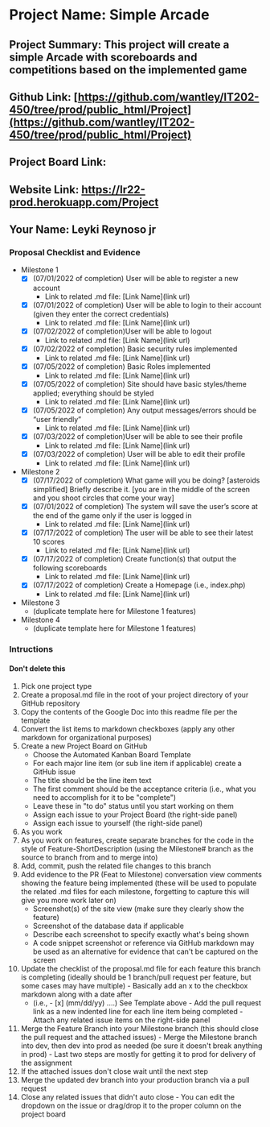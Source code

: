 # Project Name: Simple Arcade
## Project Summary: This project will create a simple Arcade with scoreboards and competitions based on the implemented game
## Github Link: [https://github.com/wantley/IT202-450/tree/prod/public_html/Project](https://github.com/wantley/IT202-450/tree/prod/public_html/Project)
## Project Board Link: 
## Website Link: https://lr22-prod.herokuapp.com/Project
## Your Name: Leyki Reynoso jr

<!-- Line item / Feature template (use this for each bullet point) -- DO NOT DELETE THIS SECTION


- [ ] \(mm/dd/yyyy of completion) Feature Title (from the proposal bullet point, if it's a sub-point indent it properly)
  -  Link to related .md file: [Link Name](link url)

 End Line item / Feature Template -- DO NOT DELETE THIS SECTION --> 
 
 
### Proposal Checklist and Evidence

- Milestone 1
    - [X] \(07/01/2022 of completion) User will be able to register a new account
      -  Link to related .md file: [Link Name](link url)
  - [X] \(07/01/2022 of completion) User will be able to login to their account (given they enter the correct credentials)
      -  Link to related .md file: [Link Name](link url)
  - [X] \(07/02/2022 of completion)User will be able to logout
      -  Link to related .md file: [Link Name](link url)
  - [X] \(07/02/2022 of completion) Basic security rules implemented
      -  Link to related .md file: [Link Name](link url)
  - [X] \(07/05/2022 of completion) Basic Roles implemented
      -  Link to related .md file: [Link Name](link url)
  - [X] \(07/05/2022 of completion) Site should have basic styles/theme applied; everything should be styled
      -  Link to related .md file: [Link Name](link url)
  - [X] \(07/05/2022 of completion) Any output messages/errors should be “user friendly”
      -  Link to related .md file: [Link Name](link url)
  - [X] \(07/03/2022 of completion)User will be able to see their profile
      -  Link to related .md file: [Link Name](link url)
  - [X] \(07/03/2022 of completion) User will be able to edit their profile
      -  Link to related .md file: [Link Name](link url)
- Milestone 2
  - [X] \(07/17/2022 of completion) What game will you be doing?
        [asteroids simplified]
        Briefly describe it.
        [you are in the middle of the screen and you shoot circles that come your way]
  - [X] \(07/01/2022 of completion) The system will save the user’s score at the end of the game only if the user is logged in
      -  Link to related .md file: [Link Name](link url)
  - [X] \(07/17/2022 of completion) The user will be able to see their latest 10 scores
      -  Link to related .md file: [Link Name](link url)
  - [X] \(07/17/2022 of completion) Create function(s) that output the following scoreboards
      -  Link to related .md file: [Link Name](link url)
  - [X] \(07/17/2022 of completion) Create a Homepage (i.e., index.php)
      -  Link to related .md file: [Link Name](link url)
- Milestone 3
  - (duplicate template here for Milestone 1 features)
- Milestone 4
  - (duplicate template here for Milestone 1 features)


### Intructions
#### Don't delete this
1. Pick one project type
2. Create a proposal.md file in the root of your project directory of your GitHub repository
3. Copy the contents of the Google Doc into this readme file per the template
4. Convert the list items to markdown checkboxes (apply any other markdown for organizational purposes)
5. Create a new Project Board on GitHub
   - Choose the Automated Kanban Board Template
   - For each major line item (or sub line item if applicable) create a GitHub issue
   - The title should be the line item text
   - The first comment should be the acceptance criteria (i.e., what you need to accomplish for it to be "complete")
   - Leave these in "to do" status until you start working on them
   - Assign each issue to your Project Board (the right-side panel)
   - Assign each issue to yourself (the right-side panel)
6. As you work
  1. As you work on features, create separate branches for the code in the style of Feature-ShortDescription (using the Milestone# branch as the source to branch from and to merge into)
  2. Add, commit, push the related file changes to this branch
  3. Add evidence to the PR (Feat to Milestone) conversation view comments showing the feature being implemented (these will be used to populate the related .md files for each milestone, forgetting to capture this will give you more work later on)
     - Screenshot(s) of the site view (make sure they clearly show the feature)
     - Screenshot of the database data if applicable
     - Describe each screenshot to specify exactly what's being shown
     - A code snippet screenshot or reference via GitHub markdown may be used as an alternative for evidence that can't be captured on the screen
  4. Update the checklist of the proposal.md file for each feature this branch is completing (ideally should be 1 branch/pull request per feature, but some cases may have multiple)
    - Basically add an x to the checkbox markdown along with a date after
      - (i.e.,   - [x] (mm/dd/yy) ....) See Template above
    - Add the pull request link as a new indented line for each line item being completed
    - Attach any related issue items on the right-side panel
  5. Merge the Feature Branch into your Milestone branch (this should close the pull request and the attached issues)
    - Merge the Milestone branch into dev, then dev into prod as needed (be sure it doesn't break anything in prod)
    - Last two steps are mostly for getting it to prod for delivery of the assignment 
  7. If the attached issues don't close wait until the next step
  8. Merge the updated dev branch into your production branch via a pull request
  9. Close any related issues that didn't auto close
    - You can edit the dropdown on the issue or drag/drop it to the proper column on the project board